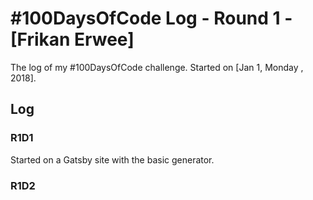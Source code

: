 # #100DaysOfCode Log - Round 1 - [Frikan Erwee]

The log of my #100DaysOfCode challenge. Started on [Jan 1, Monday , 2018].

## Log

### R1D1 
Started on a Gatsby site with the basic generator.

### R1D2
